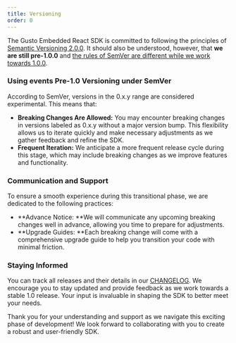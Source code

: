 ```yaml
---
title: Versioning
order: 0
---
```


The Gusto Embedded React SDK is committed to following the principles of [Semantic Versioning 2.0.0](https://semver.org/). It should also be understood, however, that **we are still pre-1.0.0** and [the rules of SemVer are different while we work towards 1.0.0](https://semver.org/#spec-item-4).

### Using events Pre-1.0 Versioning under SemVer

According to SemVer, versions in the 0.x.y range are considered experimental. This means that:

- **Breaking Changes Are Allowed:** You may encounter breaking changes in versions labeled as 0.x.y without a major version bump. This flexibility allows us to iterate quickly and make necessary adjustments as we gather feedback and refine the SDK.
- **Frequent Iteration:** We anticipate a more frequent release cycle during this stage, which may include breaking changes as we improve features and functionality.

### Communication and Support

To ensure a smooth experience during this transitional phase, we are dedicated to the following practices:

- **Advance Notice: **We will communicate any upcoming breaking changes well in advance, allowing you time to prepare for adjustments.
- **Upgrade Guides: **Each breaking change will come with a comprehensive upgrade guide to help you transition your code with minimal friction.

### Staying Informed

You can track all releases and their details in our [CHANGELOG](https://www.npmjs.com/package/@gusto/embedded-react-sdk?activeTab=code). We encourage you to stay updated and provide feedback as we work towards a stable 1.0 release. Your input is invaluable in shaping the SDK to better meet your needs.

Thank you for your understanding and support as we navigate this exciting phase of development! We look forward to collaborating with you to create a robust and user-friendly SDK.
